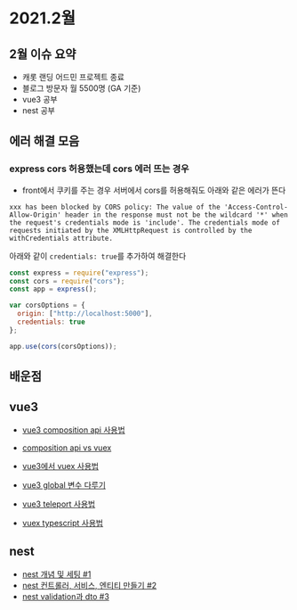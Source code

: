 # 2021.2월

## 2월 이슈 요약

- 캐롯 랜딩 어드민 프로젝트 종료
- 블로그 방문자 월 5500명 (GA 기준)
- vue3 공부
- nest 공부

## 에러 해결 모음

### express cors 허용했는데 cors 에러 뜨는 경우

- front에서 쿠키를 주는 경우 서버에서 cors를 허용해줘도 아래와 같은 에러가 뜬다

```
xxx has been blocked by CORS policy: The value of the 'Access-Control-Allow-Origin' header in the response must not be the wildcard '*' when the request's credentials mode is 'include'. The credentials mode of requests initiated by the XMLHttpRequest is controlled by the withCredentials attribute.
```

아래와 같이 `credentials: true`를 추가하여 해결한다

```js
const express = require("express");
const cors = require("cors");
const app = express();

var corsOptions = {
  origin: ["http://localhost:5000"],
  credentials: true
};

app.use(cors(corsOptions));
```

## 배운점

## vue3

- [vue3 composition api 사용법](https://kyounghwan01.github.io/blog/Vue/vue3/composition-api/)

- [composition api vs vuex](https://kyounghwan01.github.io/blog/Vue/vue3/composition-api-vs-vuex/)

- [vue3에서 vuex 사용법](https://kyounghwan01.github.io/blog/Vue/vue3/composition-api-vuex)

- [vue3 global 변수 다루기](https://kyounghwan01.github.io/blog/Vue/vue3/global-state/)

- [vue3 teleport 사용법](https://kyounghwan01.github.io/blog/Vue/vue3/teleport/)

- [vuex typescript 사용법](https://kyounghwan01.github.io/blog/Vue/vue3/vuex-ts/)

## nest

- [nest 개념 및 세팅 #1](https://kyounghwan01.github.io/blog/etc/nest/intro/)
- [nest 컨트롤러, 서비스, 엔티티 만들기 #2](https://kyounghwan01.github.io/blog/etc/nest/controller-service/)
- [nest validation과 dto #3](https://kyounghwan01.github.io/blog/etc/nest/validation-dto/)
